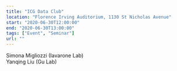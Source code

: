 ```yaml
---
title: "ICG Data Club"
location: "Florence Irving Auditorium, 1130 St Nicholas Avenue"
start: "2020-06-30T12:00:00"
end: "2020-06-30T13:00:00"
tags: ["Event", "Seminar"]
url: ""
---
```


Simona Migliozzi (Iavarone Lab)<br/>
Yanqing Liu (Gu Lab)

<!-- endexcerpt -->
